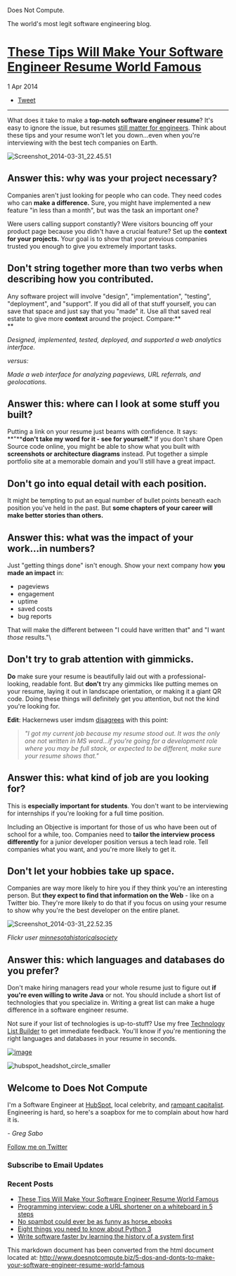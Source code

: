[](http://www.doesnotcompute.biz)

Does Not Compute.

The world's most legit software engineering blog.

[These Tips Will Make Your Software Engineer Resume World Famous](http://www.doesnotcompute.biz/5-dos-and-donts-to-make-your-software-engineer-resume-world-famous)
===================================================================================================================================================================

1 Apr 2014

-   [Tweet](https://twitter.com/share)
-   -   -   

What does it take to make a **top-notch software engineer resume**? It's
easy to ignore the issue, but resumes [still matter for
engineers](/why-you-still-need-a-programming-resume). Think about these
tips and your resume won't let you down...even when you're interviewing
with the best tech companies on Earth.

![Screenshot\_2014-03-31\_22.45.51](http://cdn2.hubspot.net/hub/343048/file-624898398-png/Screenshot_2014-03-31_22.45.51.png?t=1396320426000)

Answer this: why was your project necessary?
--------------------------------------------

Companies aren't just looking for people who can code. They need codes
who can **make a difference.** Sure, you might have implemented a new
feature "in less than a month", but was the task an important one?

Were users calling support constantly? Were visitors bouncing off your
product page because you didn't have a crucial feature? Set up the
**context for your projects.** Your goal is to show that your previous
companies trusted you enough to give you extremely important tasks.

Don't string together more than two verbs when describing how you contributed.
------------------------------------------------------------------------------

Any software project will involve "design", "implementation", "testing",
"deployment", and "support". If you did all of that stuff yourself, you
can save that space and just say that you "made" it. Use all that saved
real estate to give more **context** around the project. Compare:**\
**

*Designed, implemented, tested, deployed, and supported a web analytics
interface.*

*versus:*

*Made a web interface for analyzing pageviews, URL referrals, and
geolocations.*

Answer this: where can I look at some stuff you built?
------------------------------------------------------

Putting a link on your resume just beams with confidence. It says:
**"****don't take my word for it - see for yourself."** If you don't
share Open Source code online, you might be able to show what you built
with **screenshots or architecture diagrams** instead. Put together a
simple portfolio site at a memorable domain and you'll still have a
great impact.

Don't go into equal detail with each position.
----------------------------------------------

It might be tempting to put an equal number of bullet points beneath
each position you've held in the past. But **some chapters of your
career will make better stories than others.**

Answer this: what was the impact of your work...in numbers?
-----------------------------------------------------------

Just "getting things done" isn't enough. Show your next company how
**you made an impact** in:

-   pageviews
-   engagement
-   uptime
-   saved costs
-   bug reports

That will make the different between "I could have written that" and "I
want *those* results."\

Don't try to grab attention with gimmicks.
------------------------------------------

**Do** make sure your resume is beautifully laid out with a
professional-looking, readable font. But **don't** try any gimmicks like
putting memes on your resume, laying it out in landscape orientation, or
making it a giant QR code. Doing these things will definitely get you
attention, but not the kind you're looking for.

**Edit**: Hackernews user imdsm
[disagrees](https://news.ycombinator.com/item?id=7515289) with this
point:

> *"I got my current job because my resume stood out. It was the only
> one not written in MS word...if you're going for a development role
> where you may be full stack, or expected to be different, make sure
> your resume shows that."*

Answer this: what kind of job are you looking for?
--------------------------------------------------

This is **especially important for students**. You don't want to be
interviewing for internships if you're looking for a full time position.

Including an Objective is important for those of us who have been out of
school for a while, too. Companies need to **tailor the interview
process differently** for a junior developer position versus a tech lead
role. Tell companies what you want, and you're more likely to get it.

Don't let your hobbies take up space.
-------------------------------------

Companies are way more likely to hire you if they think you're an
interesting person. But **they expect to find that information on the
Web** - like on a Twitter bio. They're more likely to do that if you
focus on using your resume to show why you're the best developer on the
entire planet.

![Screenshot\_2014-03-31\_22.52.35](http://cdn2.hubspot.net/hub/343048/file-627418551-png/Screenshot_2014-03-31_22.52.35.png?t=1396320776000)

*Flickr user
[minnesotahistoricalsociety](https://www.flickr.com/photos/minnesotahistoricalsociety/3150759433/)*

Answer this: which languages and databases do you prefer?
---------------------------------------------------------

Don't make hiring managers read your whole resume just to figure out
**if you're even willing to write Java** or not. You should include a
short list of technologies that you specialize in. Writing a great list
can make a huge difference in a software engineer resume.

Not sure if your list of technologies is up-to-stuff? Use my free
[Technology List
Builder](http://www.doesnotcompute.biz/technology-lister-login) to get
immediate feedback. You'll know if you're mentioning the right languages
and databases in your resume in seconds.

[![image](https://no-cache.hubspot.com/cta/default/343048/b2485cf4-c9dd-4264-a03f-d7d41d930b08.png)](http://cta-redirect.hubspot.com/cta/redirect/343048/b2485cf4-c9dd-4264-a03f-d7d41d930b08)

![hubspot\_headshot\_circle\_smaller](http://cdn2.hubspot.net/hub/343048/file-567877484-png/hubspot_headshot_circle_smaller.png?t=1394508255000)

Welcome to Does Not Compute
---------------------------

I'm a Software Engineer at [HubSpot](http://hubspot.com/), local
celebrity, and [rampant capitalist](http://bizbizbiz.biz). Engineering
is hard, so here's a soapbox for me to complain about how hard it is.

*- Greg Sabo*

[Follow me on Twitter](https://twitter.com/gregsabo)

### Subscribe to Email Updates

### Recent Posts

-   [These Tips Will Make Your Software Engineer Resume World
    Famous](http://www.doesnotcompute.biz/5-dos-and-donts-to-make-your-software-engineer-resume-world-famous)
-   [Programming interview: code a URL shortener on a whiteboard in 5
    steps](http://www.doesnotcompute.biz/programming-interview-code-a-url-shortener-on-a-whiteboard-in-5-steps)
-   [No spambot could ever be as funny as
    horse\_ebooks](http://www.doesnotcompute.biz/no-spambot-could-ever-be-as-funny-as-horse_ebooks)
-   [Eight things you need to know about Python
    3](http://www.doesnotcompute.biz/eight-things-you-need-to-know-about-python-3)
-   [Write software faster by learning the history of a system
    first](http://www.doesnotcompute.biz/learn-history-first-to-write-software-faster)


This markdown document has been converted from the html document located at:
http://www.doesnotcompute.biz/5-dos-and-donts-to-make-your-software-engineer-resume-world-famous
